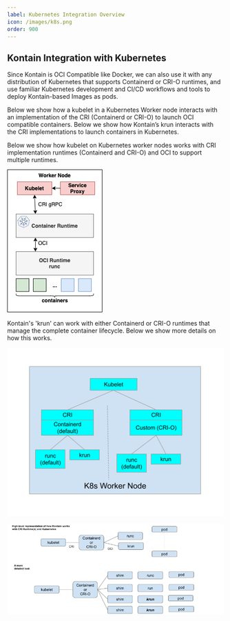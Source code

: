 ```yaml
---
label: Kubernetes Integration Overview
icon: /images/k8s.png
order: 900
---
```


## Kontain Integration with Kubernetes

Since Kontain is OCI Compatible like Docker, we can also use it with any distribution of Kubernetes that supports Containerd or CRI-O runtimes, and use familiar Kubernetes development and CI/CD workflows and tools to deploy Kontain-based Images as pods.

Below we show how a kubelet in a Kubernetes Worker node interacts with an implementation of the CRI (Containerd or CRI-O) to launch OCI compatible containers.  Below we show how Kontain’s krun interacts with the CRI implementations to launch containers in Kubernetes.

Below we show how kubelet on Kubernetes worker nodes works with CRI implementation runtimes (Containerd and CRI-O) and OCI to support multiple runtimes.

![Kubelet CRI and OCI](/images/kubelet-CRI-OCI.png)

Kontain's 'krun' can work with either Containerd or CRI-O runtimes that manage the complete container lifecycle.  Below we show more details on how this works.

![kubelet krun](/images/kubelet-krun.png)

![CRI krun](/images/kubelet-CRI-krun.png)
